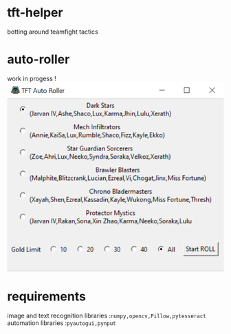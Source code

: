 # tft-helper
botting around teamfight tactics
# auto-roller
work in progess !
![Auto-Roller](https://github.com/Racherin/tft-helper/blob/master/img/auto-roller.png)

# requirements
image and text recognition libraries :```numpy,opencv,Pillow,pytesseract```
automation libraries :```pyautogui,pynput```

